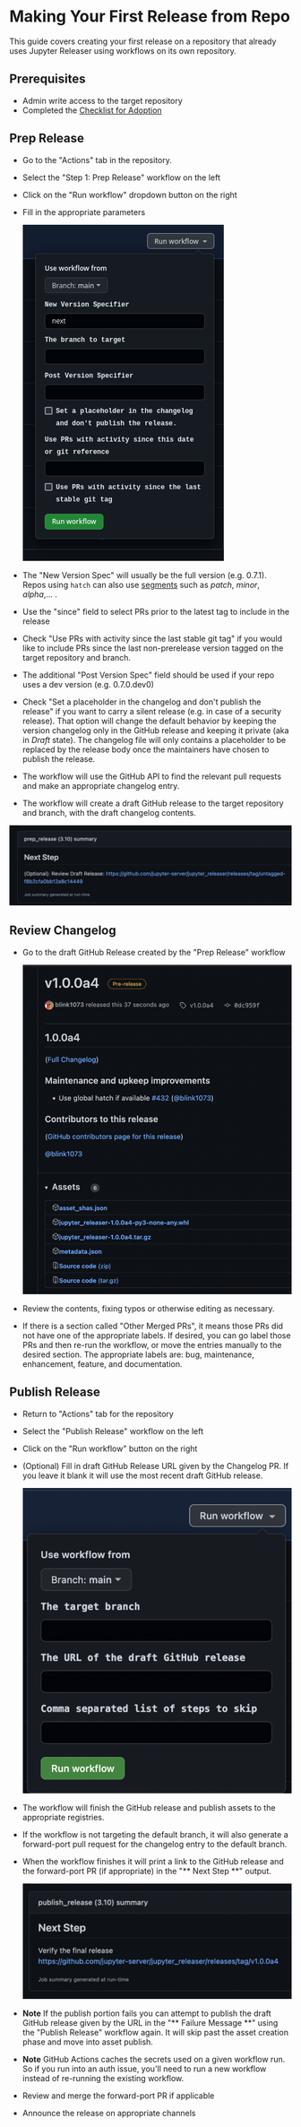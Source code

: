 # Making Your First Release from Repo

This guide covers creating your first release on a repository that
already uses Jupyter Releaser using workflows on its own repository.

## Prerequisites

- Admin write access to the target repository
- Completed the [Checklist for Adoption](../how_to_guides/convert_repo_from_repo.md)

## Prep Release

- Go to the "Actions" tab in the repository.

- Select the "Step 1: Prep Release" workflow on the left

- Click on the "Run workflow" dropdown button on the right

- Fill in the appropriate parameters

  ![Prep Release Workflow Dialog](../images/prep_release_repo.png)

- The "New Version Spec" will usually be the full version (e.g. 0.7.1). 
  Repos using `hatch` can also use [segments](https://hatch.pypa.io/latest/version/#supported-segments) such as _patch_, _minor_, _alpha_,... .

- Use the "since" field to select PRs prior to the latest tag to include in the release

- Check "Use PRs with activity since the last stable git tag" if you would like to include PRs since the last non-prerelease version tagged on the target repository and branch.

- The additional "Post Version Spec" field should be used if your repo uses a dev version (e.g. 0.7.0.dev0)

- Check "Set a placeholder in the changelog and don't publish the release" if
  you want to carry a silent release (e.g. in case of a security release).
  That option will change the default behavior by keeping the version
  changelog only in the GitHub release and keeping it private (aka in _Draft_
  state). The changelog file will only contains a placeholder to be replaced
  by the release body once the maintainers have chosen to publish the release.

- The workflow will use the GitHub API to find the relevant pull requests and make an appropriate changelog entry.

- The workflow will create a draft GitHub release to the target
  repository and branch, with the draft changelog contents.

![Prep Release Changelog Workflow Next Step](../images/prep_release_next_step.png)

## Review Changelog

- Go to the draft GitHub Release created by the "Prep Release" workflow

  ![Draft GitHub Release](../images/draft_github_release.png)

- Review the contents, fixing typos or otherwise editing as necessary.

- If there is a section called "Other Merged PRs", it means those PRs did not have one of the appropriate labels. If desired, you can go label those PRs and then re-run the workflow, or move the entries manually to the desired section. The appropriate labels are: bug, maintenance, enhancement, feature, and documentation.

## Publish Release

- Return to "Actions" tab for the repository

- Select the "Publish Release" workflow on the left

- Click on the "Run workflow" button on the right

- (Optional) Fill in draft GitHub Release URL given by the Changelog PR.
  If you leave it blank it will use the most recent draft GitHub release.

  ![Publish Release Workflow Dialog](../images/publish_release_repo.png)

- The workflow will finish the GitHub release and publish assets to the appropriate registries.

- If the workflow is not targeting the default branch, it will also generate a forward-port pull request for the changelog entry to the default branch.

- When the workflow finishes it will print a link to the GitHub release and the forward-port PR (if appropriate) in the "\*\* Next Step \*\*" output.

  ![Publish Release Workflow Next Step](../images/publish_release_next_step.png)

- **Note** If the publish portion fails you can attempt to publish the draft GitHub release given by the URL in the "\*\* Failure Message \*\*" using the "Publish Release" workflow again. It will skip past the asset creation phase
  and move into asset publish.

- **Note** GitHub Actions caches the secrets used on a given workflow run. So if you run into an auth issue, you'll
  need to run a new workflow instead of re-running the existing workflow.

- Review and merge the forward-port PR if applicable

- Announce the release on appropriate channels
